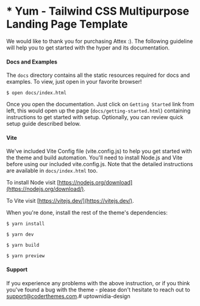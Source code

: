 # * Yum - Tailwind CSS Multipurpose Landing Page Template
We would like to thank you for purchasing Attex :). The following guideline will help you to get started with the hyper and its documentation.
#### Docs and Examples

The `docs` directory contains all the static resources required for docs and examples. To view, just open in your favorite browser!

```
$ open docs/index.html
```
Once you open the documentation. Just click on `Getting Started` link from left, this would open up the page (`docs/getting-started.html`) containing instructions to get started with setup. Optionally, you can review quick setup guide described below.

#### Vite

We've included Vite Config file (vite.config.js) to help you get started with the theme and build automation. You'll need to install Node.js and Vite before using our included vite.config.js. Note that the detailed instructions are available in `docs/index.html` too.

To install Node visit [https://nodejs.org/download](https://nodejs.org/download/).

To Vite visit [https://vitejs.dev/](https://vitejs.dev/).


When you're done, install the rest of the theme's dependencies:

```
$ yarn install
```

```
$ yarn dev
```

```
$ yarn build
```

```
$ yarn preview
```


#### Support

If you experience any problems with the above instruction, or if you think you've found a bug with the theme - please don't hesitate to reach out to support@coderthemes.com.# uptownidia-design
